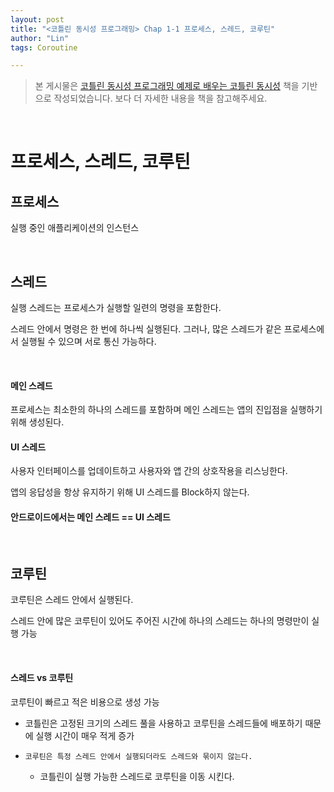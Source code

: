```yaml
---
layout: post
title: "<코틀린 동시성 프로그래밍> Chap 1-1 프로세스, 스레드, 코루틴"
author: "Lin"
tags: Coroutine

---
```


> 본 게시물은 [코틀린 동시성 프로그래밍 예제로 배우는 코틀린 동시성](https://book.naver.com/bookdb/book_detail.nhn?bid=16364412) 책을 기반으로 작성되었습니다. 보다 더 자세한 내용을 책을 참고해주세요.

<br>

# 프로세스, 스레드, 코루틴

## 프로세스

실행 중인 애플리케이션의 인스턴스

<br>

## 스레드

실행 스레드는 프로세스가 실행할 일련의 명령을 포함한다.

스레드 안에서 명령은 한 번에 하나씩 실행된다. 그러나, 많은 스레드가 같은 프로세스에서 실행될 수 있으며 서로 통신 가능하다.

<br>

#### 메인 스레드

프로세스는 최소한의 하나의 스레드를 포함하며 메인 스레드는 앱의 진입점을 실행하기 위해 생성된다.

#### UI 스레드

사용자 인터페이스를 업데이트하고 사용자와 앱 간의 상호작용을 리스닝한다. 

앱의 응답성을 항상 유지하기 위해 UI 스레드를 Block하지 않는다. 

#### 안드로이드에서는 메인 스레드 == UI 스레드

<br>

## 코루틴

코루틴은 스레드 안에서 실행된다.

스레드 안에 많은 코루틴이 있어도 주어진 시간에 하나의 스레드는 하나의 명령만이 실행 가능

<br>

#### 스레드 vs 코루틴

코루틴이 빠르고 적은 비용으로 생성 가능 

- 코틀린은 고정된 크기의 스레드 풀을 사용하고 코루틴을 스레드들에 배포하기 때문에 실행 시간이 매우 적게 증가

- `코루틴은 특정 스레드 안에서 실행되더라도 스레드와 묶이지 않는다.`
  - 코틀린이 실행 가능한 스레드로 코루틴을 이동 시킨다. 

<br>



